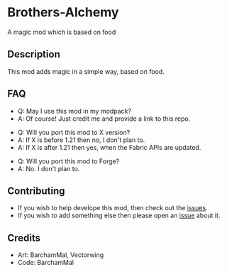 # Brothers-Alchemy
A magic mod which is based on food


## Description
This mod adds magic in a simple way, based on food.

## FAQ

- Q: May I use this mod in my modpack?
- A: Of course! Just credit me and provide a link to this repo.

* Q: Will you port this mod to X version?
* A: If X is before 1.21 then no, I don't plan to.
* A: If X is after 1.21 then yes, when the Fabric APIs are updated.

- Q: Will you port this mod to Forge?
- A: No. I don't plan to.

## Contributing
* If you wish to help develope this mod, then check out the [issues](https://github.com/BarchamMal/Brothers-Alchemy/issues).
* If you wish to add something else then please open an [issue](https://github.com/BarchamMal/Brothers-Alchemy/issues/new) about it.

## Credits
- Art: BarchamMal, Vectorwing
- Code: BarchamMal
